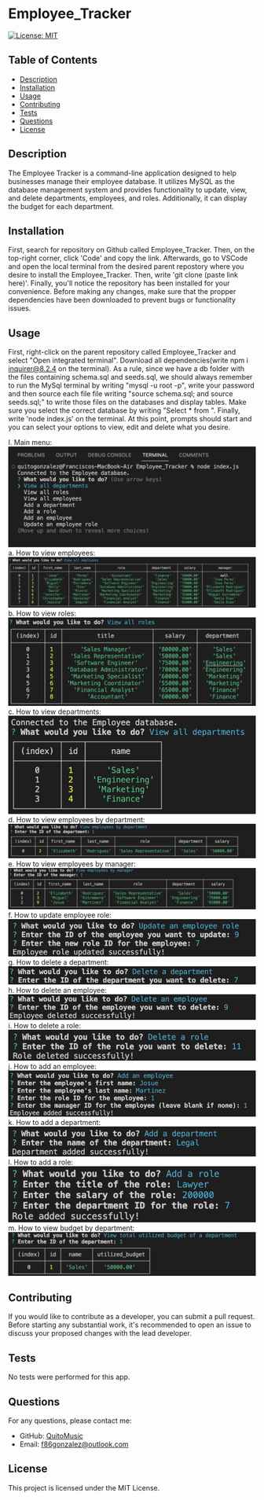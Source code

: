 # Employee_Tracker

[![License: MIT](https://img.shields.io/badge/License-MIT-brightgreen.svg)](https://opensource.org/licenses/MIT)

## Table of Contents
- [Description](#description)
- [Installation](#installation)
- [Usage](#usage)
- [Contributing](#contributing)
- [Tests](#tests)
- [Questions](#questions)
- [License](#license)

## Description

The Employee Tracker is a command-line application designed to help businesses manage their employee database. It utilizes MySQL as the database management system and provides functionality to update, view, and delete departments, employees, and roles. Additionally, it can display the budget for each department.

## Installation

First, search for repository on Github called Employee_Tracker. Then, on the top-right corner, click 'Code' and copy the link. Afterwards, go to VSCode and open the local terminal from the desired parent repostory where you desire to install the Employee_Tracker. Then, write 'git clone (paste link here)'. Finally, you'll notice the repository has been installed for your convenience. Before making any changes, make sure that the propper dependencies have been downloaded to prevent bugs or functionality issues.

## Usage

First, right-click on the parent repository called Employee_Tracker  and select "Open integrated terminal". Download all dependencies(write npm i inquirer@8.2.4 on the terminal). As a rule, since we have a db folder with the files containing schema.sql and seeds.sql, we should always remember to run the MySql terminal by writing  "mysql -u root -p", write your password and then source each file file writing "source schema.sql; and source seeds.sql;" to write those files on the databases and display tables. Make sure you select the correct database by writing "Select * from <Database name>". Finally, write 'node index.js' on the terminal. At this point, prompts should start and you can select your options to view, edit and delete what you desire.

I. Main menu:
<br>![](./assets/images/Node%20index.png)<br>
a. How to view employees:
<br>![](./assets/images/View%20all%20Employees.png)<br>
b. How to view roles:
<br>![](./assets/images/View%20all%20roles.png)<br>
c. How to view departments:
<br>![](./assets/images/View%20all%20depts.png)<br>
d. How to view employees by department:
<br>![](./assets/images/View%20employees%20by%20dept.png)<br>
e. How to view employees by manager:
<br>![](./assets/images/View%20employees%20by%20manager.png)<br>
f. How to update employee role:
<br>![](./assets/images/Update%20employee%20role.png)<br>
g. How to delete a department:
<br>![](./assets/images/Delete%20department.png)<br>
h. How to delete an employee:
<br>![](./assets/images/Delete%20employee.png)<br>
i. How to delete a role:
<br>![](./assets/images/Delete%20role.png)<br>
j. How to add an employee:
<br>![](./assets/images/Add%20an%20employee.png)<br>
k. How to add a department:
<br>![](./assets/images/Add%20Department.png)<br>
l. How to add a role:
<br>![](./assets/images/Add%20a%20role.png)<br>
m. How to view budget by department:
<br>![](./assets/images/View%20department's%20budget.png)<br>


## Contributing

If you would like to contribute as a developer, you can submit a pull request. Before starting any substantial work, it's recommended to open an issue to discuss your proposed changes with the lead developer.

## Tests

No tests were performed for this app.

## Questions

For any questions, please contact me:

- GitHub: [QuitoMusic](https://github.com/QuitoMusic)
- Email: f86gonzalez@outlook.com

## License

This project is licensed under the MIT License.
